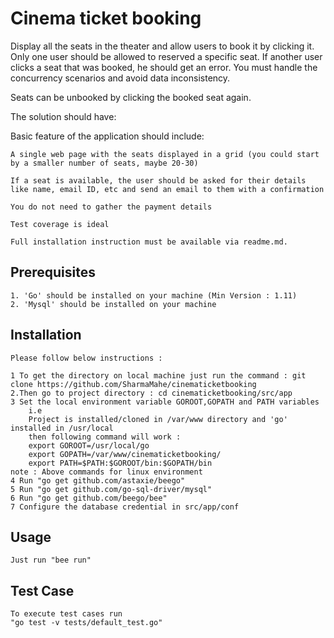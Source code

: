 # Cinema ticket booking
Display all the seats in the theater and allow users to book it by clicking it. Only one user should be allowed to reserved a specific seat.
If another user clicks a seat that was booked, he should get an error. You must handle the concurrency scenarios and avoid data inconsistency.

Seats can be unbooked by clicking the booked seat again.

The solution should have:

Basic feature of the application should include:

    A single web page with the seats displayed in a grid (you could start by a smaller number of seats, maybe 20-30)

    If a seat is available, the user should be asked for their details like name, email ID, etc and send an email to them with a confirmation

    You do not need to gather the payment details

    Test coverage is ideal

    Full installation instruction must be available via readme.md.

## Prerequisites
    1. 'Go' should be installed on your machine (Min Version : 1.11)
    2. 'Mysql' should be installed on your machine

## Installation
	Please follow below instructions :

	1 To get the directory on local machine just run the command : git clone https://github.com/SharmaMahe/cinematicketbooking
	2.Then go to project directory : cd cinematicketbooking/src/app
	3 Set the local environment variable GOROOT,GOPATH and PATH variables 
		i.e 
		Project is installed/cloned in /var/www directory and 'go' installed in /usr/local
		then following command will work :
		export GOROOT=/usr/local/go
		export GOPATH=/var/www/cinematicketbooking/
		export PATH=$PATH:$GOROOT/bin:$GOPATH/bin
	note : Above commands for linux environment 
    4 Run "go get github.com/astaxie/beego"
	5 Run "go get github.com/go-sql-driver/mysql"
	6 Run "go get github.com/beego/bee"
    7 Configure the database credential in src/app/conf
    
## Usage

	Just run "bee run"


## Test Case
	To execute test cases run 
	"go test -v tests/default_test.go"